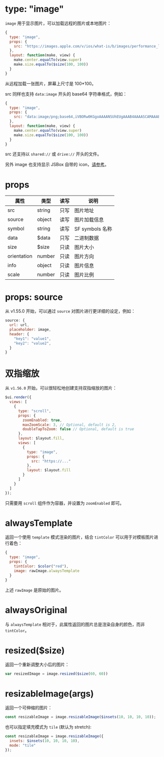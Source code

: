 # type: "image"

`image` 用于显示图片，可以加载远程的图片或本地图片：

```js
{
  type: "image",
  props: {
    src: "https://images.apple.com/v/ios/what-is/b/images/performance_large.jpg"
  },
  layout: function(make, view) {
    make.center.equalTo(view.super)
    make.size.equalTo($size(100, 100))
  }
}
```

从远程加载一张图片，屏幕上尺寸是 100*100。

src 同样也支持 `data:image` 开头的 base64 字符串格式，例如：

```js
{
  type: "image",
  props: {
    src: "data:image/png;base64,iVBORw0KGgoAAAANSUhEUgAAAB4AAAASCAMAAAB7LJ7rAAAANlBMVEUAAABnZ2dmZmZmZmZnZ2dmZmZmZmZmZmZnZ2dnZ2dnZ2dmZmZoaGhnZ2dnZ2dubm5paWlmZmbvpwLOAAAAEXRSTlMA9h6lQ95r4cmLdHNbTzksJ9o8+Y0AAABcSURBVCjPhc1JDoAwFAJQWus8cv/LqkkjMXwjCxa8BfjLWuI9L/nqhmwiLYnpAMjqpuQMDI+bcgNyW921A+Sxyl3NXeWu7lL3WOXS0Ck1N3WXut/HEz6z92l8Lyf1mAh1wPbVFAAAAABJRU5ErkJggg=="
  },
  layout: function(make, view) {
    make.center.equalTo(view.super)
    make.size.equalTo($size(100, 100))
  }
}
```

src 还支持以 `shared://` 或 `drive://` 开头的文件。

另外 image 也支持显示 JSBox 自带的 icon，[请参考](data/method.md?id=iconcode-color-size)。

# props

属性 | 类型 | 读写 | 说明
---|---|---|---
src | string | 只写 | 图片地址
source | object | 读写 | 图片加载信息
symbol | string | 读写 | SF symbols 名称
data | $data | 只写 | 二进制数据
size | $size | 只读 | 图片大小
orientation | number | 只读 | 图片方向
info | object | 只读 | 图片信息
scale | number | 只读 | 图片比例

# props: source

从 v1.55.0 开始，可以通过 `source` 对图片进行更详细的设定，例如：

```js
source: {
  url: url,
  placeholder: image,
  header: {
    "key1": "value1",
    "key2": "value2",
  }
}
```

# 双指缩放

从 `v1.56.0` 开始，可以很轻松地创建支持双指缩放的图片：

```js
$ui.render({
  views: [
    {
      type: "scroll",
      props: {
        zoomEnabled: true,
        maxZoomScale: 3, // Optional, default is 2,
        doubleTapToZoom: false // Optional, default is true
      },
      layout: $layout.fill,
      views: [
        {
          type: "image",
          props: {
            src: "https://..."
          },
          layout: $layout.fill
        }
      ]
    }
  ]
});
```

只需要用 `scroll` 组件作为容器，并设置为 `zoomEnabled` 即可。

# alwaysTemplate

返回一个使用 `template` 模式渲染的图片，结合 `tintColor` 可以用于对模板图片进行着色：

```js
{
  type: "image",
  props: {
    tintColor: $color("red"),
    image: rawImage.alwaysTemplate
  }
}
```

上述 `rawImage` 是原始的图片。

# alwaysOriginal

与 `alwaysTemplate` 相对于，此属性返回的图片总是渲染自身的颜色，而非 `tintColor`。

# resized($size)

返回一个重新调整大小后的图片：

```js
var resizedImage = image.resized($size(60, 60))
```

# resizableImage(args)

返回一个可伸缩的图片：

```js
const resizableImage = image.resizableImage($insets(10, 10, 10, 10));
```

也可以指定填充模式为 `tile` (默认为 stretch):

```js
const resizableImage = image.resizableImage({
  insets: $insets(10, 10, 10, 10),
  mode: "tile"
});
```